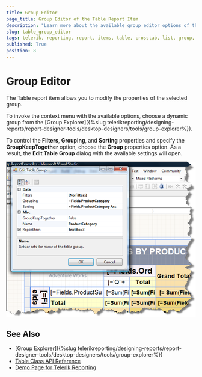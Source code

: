 ```yaml
---
title: Group Editor 
page_title: Group Editor of the Table Report Item 
description: "Learn more about the available group editor options of the Telerik Reporting Table report item."
slug: table_group_editor
tags: telerik, reporting, report, items, table, crosstab, list, group, editor
published: True
position: 8
---
```


# Group Editor

The Table report item allows you to modify the properties of the selected group. 

To invoke the context menu with the available options, choose a dynamic group from the [Group Explorer]({%slug telerikreporting/designing-reports/report-designer-tools/desktop-designers/tools/group-explorer%}). 

To control the **Filters**, **Grouping**, and **Sorting** properties and specify the **GroupKeepTogether** option, choose the **Group** properties option. As a result, the **Edit Table Group** dialog with the available settings will open. 

![The group editor of the Table report item](images/TableGroupEditor.png)

## See Also 

* [Group Explorer]({%slug telerikreporting/designing-reports/report-designer-tools/desktop-designers/tools/group-explorer%})
* [Table Class API Reference](/api/telerik.reporting.table)
* [Demo Page for Telerik Reporting](https://demos.telerik.com/reporting) 
